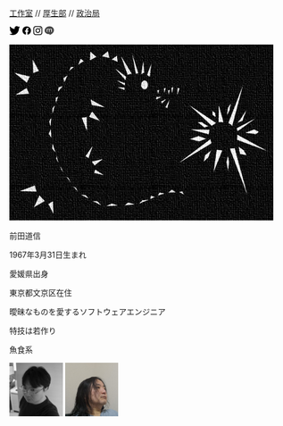 [工作室](https://michinobu.jp/tec/) //
[厚生部](https://michinobu.jp/l/) //
[政治局](https://michinobu.jp/p/)

<a href="https://twitter.com/mixnb"><img style="height: 16px;" src="img/twitter.png" title="Twitter" alt="Twitter" /></a>
<a href="https://www.facebook.com/michinobu.maeda"><img  style="height: 16px;" src="img/facebook.png" title="Facebook" alt="Facebook" /></a>
<a href="https://www.instagram.com/michinobumaeda/"><img  style="height: 16px;" src="img/instagram.png" title="Instagram" alt="Instagram" /></a>
<a href="http://mixi.jp/show_profile.pl?id=8734038"><img style="height: 16px;" src="img/mixi.png" title="mixi" alt="mixi" /></a>

<p><img src="img/dragon2013.jpg" alt="Dragon" /></p>

前田道信

1967年3月31日生まれ

愛媛県出身

東京都文京区在住

曖昧なものを愛するソフトウェアエンジニア

特技は若作り

魚食系

<img style="height: 96px;" src="img/portrait1.jpg" title="portrait 1" alt="portrait 1">
<img style="height: 96px;" src="img/portrait2.jpg" title="portrait 2" alt="portrait 2">
